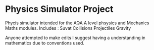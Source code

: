 # Physics Simulator Project

Phycis simulator intended for the AQA A level phsysics and Mechanics Maths modules.
Includes :
Suvat
Collisions
Projectiles
Gravity

Anyone attempted to make edits I suggest having a understanding in mathematics due to conventions used.
